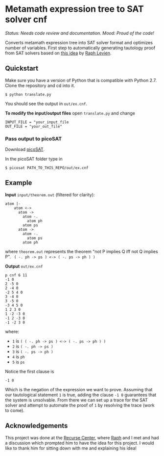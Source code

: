 # Metamath expression tree to SAT solver cnf

*Status: Needs code review and documentation.*
*Mood: Proud of the code!*

Converts metamath expression tree into SAT solver format and optimizes number of variables. First step to automatically generating tautology proof from SAT solvers based on [this idea](https://groups.google.com/forum/#!topic/metamath/WwP52TVqWg8) by [Raph Levien](https://github.com/raphlinus).

## Quickstart 

Make sure you have a version of Python that is compatible with Python 2.7. Clone the repository and cd into it. 

```
$ python translate.py
```

You should see the output in `out/ex.cnf`. 

**To modify the input/output files** open `translate.py` and change

```
INPUT_FILE = "your_input_file
OUT_FILE = "your_out_file"
```

### Pass output to picoSAT 

Download [picoSAT](http://fmv.jku.at/picosat/).

In the picoSAT folder type in

```
$ picosat PATH_TO_THIS_REPO/out/ex.cnf
```

## Example

**Input** `input/theorem.out` (filtered for clarity):

```
atom |-
    atom <->
      atom ->
        atom -.
          atom ph
        atom ps
      atom ->
        atom -.
          atom ps
        atom ph
```

where `theorem.out` represents the theorem "not P implies Q iff not Q implies P". 
` ( -. ph -> ps ) <-> ( -. ps -> ph ) )`

**Output** `out/ex.cnf`

```
p cnf 6 11
-1 0
2 -5 0
2 -4 0
-2 5 4 0
3 -4 0
3 -5 0
-3 4 5 0
1 2 3 0
1 -2 -3 0
-1 2 -3 0
-1 -2 3 0
 ```

where:
 
* `1` is  `( ( -. ph -> ps ) <-> ( -. ps -> ph ) )` 
* `2` is  `( -. ph -> ps )`
* `3` is  `( -. ps -> ph )`
* `4` is `ph`
* `5` is `ps`

Notice the first clause is 
```
-1 0
```

Which is the negation of the expression we want to prove. Assuming that our tautological statement `1` is true, adding the clause `-1 0` guarantees that the system is unsolvable. From there we can set up a trace for the SAT solver and attempt to automate the proof of `1` by resolving the trace (work to come). 

## Acknowledgements

This project was done at the [Recurse Center](https://www.recurse.com/), where [Raph](https://github.com/raphlinus) and I met and had a discussion which prompted him to have the idea for this project. I would like to thank him for sitting down with me and explaining his idea! 
